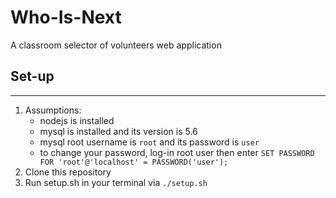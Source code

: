 # Who-Is-Next
A classroom selector of volunteers web application


## Set-up
_________
1. Assumptions:
    * nodejs is installed
    * mysql is installed and its version is 5.6
    * mysql root username is `root` and its password is `user`
    * to change your password, log-in root user then enter `SET PASSWORD FOR 'root'@'localhost' = PASSWORD('user');`
2. Clone this repository
3. Run setup.sh in your terminal via `./setup.sh`
